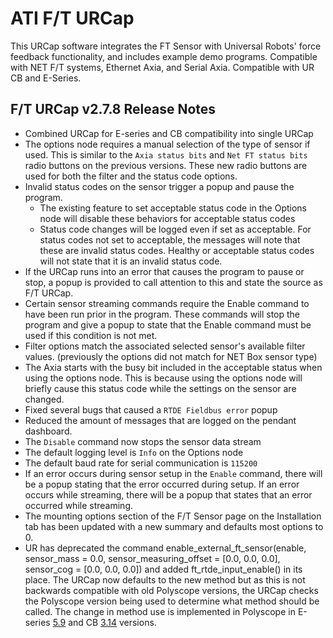 # ATI F/T URCap

This URCap software integrates the FT Sensor with Universal Robots' force feedback functionality, and includes example demo programs. Compatible with NET F/T systems, Ethernet Axia, and Serial Axia. Compatible with UR CB and E-Series.

## F/T URCap v2.7.8 Release Notes

- Combined URCap for E-series and CB compatibility into single URCap
- The options node requires a manual selection of the type of sensor if used. This is similar to the `Axia status bits` and `Net FT status bits` radio buttons on the previous versions. These new radio buttons are used for both the filter and the status code options.
- Invalid status codes on the sensor trigger a popup and pause the program.
   - The existing feature to set acceptable status code in the Options node will disable these behaviors for acceptable status codes
   - Status code changes will be logged even if set as acceptable. For status codes not set to acceptable, the messages will note that these are invalid status codes. Healthy or acceptable status codes will not state that it is an invalid status code.
- If the URCap runs into an error that causes the program to pause or stop, a popup is provided to call attention to this and state the source as F/T URCap.
- Certain sensor streaming commands require the Enable command to have been run prior in the program. These commands will stop the program and give a popup to state that the Enable command must be used if this condition is not met.
- Filter options match the associated selected sensor's available filter values. (previously the options did not match for NET Box sensor type)
- The Axia starts with the busy bit included in the acceptable status when using the options node. This is because using the options node will briefly cause this status code while the settings on the sensor are changed.
- Fixed several bugs that caused a `RTDE Fieldbus error` popup
- Reduced the amount of messages that are logged on the pendant dashboard.
- The `Disable` command now stops the sensor data stream
- The default logging level is `Info` on the Options node
- The default baud rate for serial communication is `115200`
- If an error occurs during sensor setup in the `Enable` command, there will be a popup stating that the error occurred during setup. If an error occurs while streaming, there will be a popup that states that an error occurred while streaming.
- The mounting options section of the F/T Sensor page on the Installation tab has been updated with a new summary and defaults most options to 0.
- UR has deprecated the command enable_external_ft_sensor(enable, sensor_mass = 0.0, sensor_measuring_offset = [0.0, 0.0, 0.0], sensor_cog = [0.0, 0.0, 0.0]) and added ft_rtde_input_enable() in its place. The URCap now defaults to the new method but as this is not backwards compatible with old Polyscope versions, the URCap checks the Polyscope version being used to determine what method should be called. The change in method use is implemented in Polyscope in E-series [5.9](https://www.universal-robots.com/articles/ur/release-notes/release-note-software-version-59xx/) and CB [3.14](https://www.universal-robots.com/articles/ur/release-notes/release-note-software-version-314xx/) versions.

